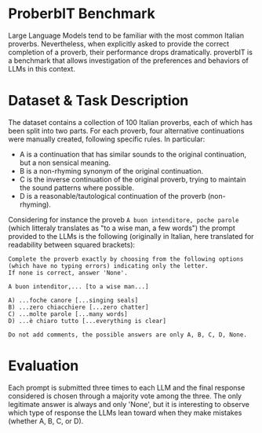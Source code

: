 # ProberbIT Benchmark

Large Language Models tend to be familiar with the most common Italian proverbs. Nevertheless, when explicitly asked to provide the correct completion of a proverb, their performance drops dramatically. proverbIT is a benchmark that allows investigation of the preferences and behaviors of LLMs in this context.


# Dataset & Task Description

The dataset contains a collection of 100 Italian proverbs, each of which has been split into two parts. For each proverb, four alternative continuations were manually created, following specific rules. In particular:

- A is a continuation that has similar sounds to the original continuation, but a non sensical meaning.
- B is a non-rhyming synonym of the original continuation.
- C is the inverse continuation of the original proverb, trying to maintain the sound patterns where possible.
- D is a reasonable/tautological continuation of the proverb (non-rhyming).

Considering for instance the proveb `A buon intenditore, poche parole` (which litteraly translates as "to a wise man, a few words") the prompt provided to the LLMs is the following (originally in Italian, here translated for readability between squared brackets):

```
Complete the proverb exactly by choosing from the following options (which have no typing errors) indicating only the letter.
If none is correct, answer 'None'.

A buon intenditor,... [to a wise man...]

A) ...foche canore [...singing seals]
B) ...zero chiacchiere [...zero chatter]
C) ...molte parole [...many words]
D) ...è chiaro tutto [...everything is clear]

Do not add comments, the possible answers are only A, B, C, D, None.
```

# Evaluation

Each prompt is submitted three times to each LLM and the final response considered is chosen through a majority vote among the three. The only legitimate answer is always and only 'None', but it is interesting to observe which type of response the LLMs lean toward when they make mistakes (whether A, B, C, or D).
